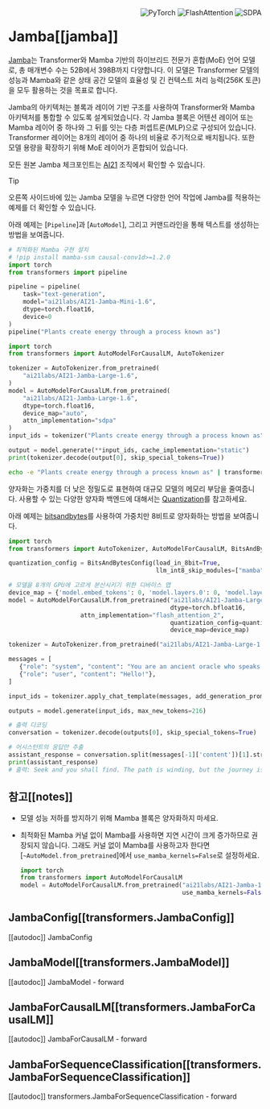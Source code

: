<!--Copyright 2024 The HuggingFace Team. All rights reserved.

Licensed under the Apache License, Version 2.0 (the "License"); you may not use this file except in compliance with
the License. You may obtain a copy of the License at

http://www.apache.org/licenses/LICENSE-2.0

Unless required by applicable law or agreed to in writing, software distributed under the License is distributed on
an "AS IS" BASIS, WITHOUT WARRANTIES OR CONDITIONS OF ANY KIND, either express or implied. See the License for the
specific language governing permissions and limitations under the License.

⚠️ Note that this file is in Markdown but contain specific syntax for our doc-builder (similar to MDX) that may not be
rendered properly in your Markdown viewer.

-->

<div style="float: right;">
  <div class="flex flex-wrap space-x-1">
    <img alt="PyTorch" src="https://img.shields.io/badge/PyTorch-DE3412?style=flat&logo=pytorch&logoColor=white">
    <img alt="FlashAttention" src="https://img.shields.io/badge/%E2%9A%A1%EF%B8%8E%20FlashAttention-eae0c8?style=flat">
    <img alt="SDPA" src="https://img.shields.io/badge/SDPA-DE3412?style=flat&logo=pytorch&logoColor=white">
  </div>
</div>

# Jamba[[jamba]]

[Jamba](https://huggingface.co/papers/2403.19887)는 Transformer와 Mamba 기반의 하이브리드 전문가 혼합(MoE) 언어 모델로, 총 매개변수 수는 52B에서 398B까지 다양합니다. 이 모델은 Transformer 모델의 성능과 Mamba와 같은 상태 공간 모델의 효율성 및 긴 컨텍스트 처리 능력(256K 토큰)을 모두 활용하는 것을 목표로 합니다.

Jamba의 아키텍처는 블록과 레이어 기반 구조를 사용하여 Transformer와 Mamba 아키텍처를 통합할 수 있도록 설계되었습니다. 각 Jamba 블록은 어텐션 레이어 또는 Mamba 레이어 중 하나와 그 뒤를 잇는 다층 퍼셉트론(MLP)으로 구성되어 있습니다. Transformer 레이어는 8개의 레이어 중 하나의 비율로 주기적으로 배치됩니다. 또한 모델 용량을 확장하기 위해 MoE 레이어가 혼합되어 있습니다.

모든 원본 Jamba 체크포인트는 [AI21](https://huggingface.co/ai21labs) 조직에서 확인할 수 있습니다.

> [!TIP]
> 오른쪽 사이드바에 있는 Jamba 모델을 누르면 다양한 언어 작업에 Jamba를 적용하는 예제를 더 확인할 수 있습니다.

아래 예제는 [`Pipeline`]과 [`AutoModel`], 그리고 커맨드라인을 통해 텍스트를 생성하는 방법을 보여줍니다.

<hfoptions id="usage">
<hfoption id="Pipeline">

```py
# 최적화된 Mamba 구현 설치
# !pip install mamba-ssm causal-conv1d>=1.2.0
import torch
from transformers import pipeline

pipeline = pipeline(
    task="text-generation",
    model="ai21labs/AI21-Jamba-Mini-1.6",
    dtype=torch.float16,
    device=0
)
pipeline("Plants create energy through a process known as")
```

</hfoption>
<hfoption id="AutoModel">

```py
import torch
from transformers import AutoModelForCausalLM, AutoTokenizer

tokenizer = AutoTokenizer.from_pretrained(
    "ai21labs/AI21-Jamba-Large-1.6",
)
model = AutoModelForCausalLM.from_pretrained(
    "ai21labs/AI21-Jamba-Large-1.6",
    dtype=torch.float16,
    device_map="auto",
    attn_implementation="sdpa"
)
input_ids = tokenizer("Plants create energy through a process known as", return_tensors="pt").to("cuda")

output = model.generate(**input_ids, cache_implementation="static")
print(tokenizer.decode(output[0], skip_special_tokens=True))
```
</hfoption>
<hfoption id="transformers CLI">

```bash
echo -e "Plants create energy through a process known as" | transformers run text-generation --model ai21labs/AI21-Jamba-Mini-1.6 --device 0
```

</hfoption>
</hfoptions>

양자화는 가중치를 더 낮은 정밀도로 표현하여 대규모 모델의 메모리 부담을 줄여줍니다. 사용할 수 있는 다양한 양자화 백엔드에 대해서는 [Quantization](../quantization/overview)를 참고하세요.

아래 예제는 [bitsandbytes](../quantization/bitsandbytes)를 사용하여 가중치만 8비트로 양자화하는 방법을 보여줍니다.

```py
import torch
from transformers import AutoTokenizer, AutoModelForCausalLM, BitsAndBytesConfig

quantization_config = BitsAndBytesConfig(load_in_8bit=True,
                                         llm_int8_skip_modules=["mamba"])

# 모델을 8개의 GPU에 고르게 분산시키기 위한 디바이스 맵
device_map = {'model.embed_tokens': 0, 'model.layers.0': 0, 'model.layers.1': 0, 'model.layers.2': 0, 'model.layers.3': 0, 'model.layers.4': 0, 'model.layers.5': 0, 'model.layers.6': 0, 'model.layers.7': 0, 'model.layers.8': 0, 'model.layers.9': 1, 'model.layers.10': 1, 'model.layers.11': 1, 'model.layers.12': 1, 'model.layers.13': 1, 'model.layers.14': 1, 'model.layers.15': 1, 'model.layers.16': 1, 'model.layers.17': 1, 'model.layers.18': 2, 'model.layers.19': 2, 'model.layers.20': 2, 'model.layers.21': 2, 'model.layers.22': 2, 'model.layers.23': 2, 'model.layers.24': 2, 'model.layers.25': 2, 'model.layers.26': 2, 'model.layers.27': 3, 'model.layers.28': 3, 'model.layers.29': 3, 'model.layers.30': 3, 'model.layers.31': 3, 'model.layers.32': 3, 'model.layers.33': 3, 'model.layers.34': 3, 'model.layers.35': 3, 'model.layers.36': 4, 'model.layers.37': 4, 'model.layers.38': 4, 'model.layers.39': 4, 'model.layers.40': 4, 'model.layers.41': 4, 'model.layers.42': 4, 'model.layers.43': 4, 'model.layers.44': 4, 'model.layers.45': 5, 'model.layers.46': 5, 'model.layers.47': 5, 'model.layers.48': 5, 'model.layers.49': 5, 'model.layers.50': 5, 'model.layers.51': 5, 'model.layers.52': 5, 'model.layers.53': 5, 'model.layers.54': 6, 'model.layers.55': 6, 'model.layers.56': 6, 'model.layers.57': 6, 'model.layers.58': 6, 'model.layers.59': 6, 'model.layers.60': 6, 'model.layers.61': 6, 'model.layers.62': 6, 'model.layers.63': 7, 'model.layers.64': 7, 'model.layers.65': 7, 'model.layers.66': 7, 'model.layers.67': 7, 'model.layers.68': 7, 'model.layers.69': 7, 'model.layers.70': 7, 'model.layers.71': 7, 'model.final_layernorm': 7, 'lm_head': 7}
model = AutoModelForCausalLM.from_pretrained("ai21labs/AI21-Jamba-Large-1.6",
                                             dtype=torch.bfloat16,
                    attn_implementation="flash_attention_2",
                                             quantization_config=quantization_config,
                                             device_map=device_map)

tokenizer = AutoTokenizer.from_pretrained("ai21labs/AI21-Jamba-Large-1.6")

messages = [
   {"role": "system", "content": "You are an ancient oracle who speaks in cryptic but wise phrases, always hinting at deeper meanings."},
   {"role": "user", "content": "Hello!"},
]

input_ids = tokenizer.apply_chat_template(messages, add_generation_prompt=True, return_tensors='pt').to(model.device)

outputs = model.generate(input_ids, max_new_tokens=216)

# 출력 디코딩
conversation = tokenizer.decode(outputs[0], skip_special_tokens=True)

# 어시스턴트의 응답만 추출
assistant_response = conversation.split(messages[-1]['content'])[1].strip()
print(assistant_response)
# 출력: Seek and you shall find. The path is winding, but the journey is enlightening. What wisdom do you seek from the ancient echoes?
```

## 참고[[notes]]

- 모델 성능 저하를 방지하기 위해 Mamba 블록은 양자화하지 마세요.
- 최적화된 Mamba 커널 없이 Mamba를 사용하면 지연 시간이 크게 증가하므로 권장되지 않습니다. 그래도 커널 없이 Mamba를 사용하고자 한다면 [`~AutoModel.from_pretrained`]에서 `use_mamba_kernels=False`로 설정하세요.

  ```py
  import torch
  from transformers import AutoModelForCausalLM
  model = AutoModelForCausalLM.from_pretrained("ai21labs/AI21-Jamba-1.5-Large",
                                               use_mamba_kernels=False)
  ```

## JambaConfig[[transformers.JambaConfig]]

[[autodoc]] JambaConfig


## JambaModel[[transformers.JambaModel]]

[[autodoc]] JambaModel
    - forward


## JambaForCausalLM[[transformers.JambaForCausalLM]]

[[autodoc]] JambaForCausalLM
    - forward


## JambaForSequenceClassification[[transformers.JambaForSequenceClassification]]

[[autodoc]] transformers.JambaForSequenceClassification
    - forward
